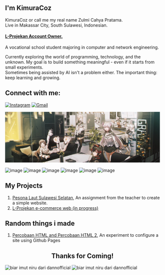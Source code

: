 ## I'm KimuraCoz

KimuraCoz or call me my real name Zulmi Cahya Pratama. <br>
Live in Makassar City, South Sulawesi, Indonesian.
#### [L-Projekan Account Owner.](https://github.com/L-Projekan)
A vocational school student majoring in computer and network engineering.

Currently exploring the world of programming, technology, and the unknown.
My goal is to build something meaningful - even if it starts from small experiments.  
Sometimes being assisted by AI isn't a problem either. The important thing: keep learning and growing.
    

## Connect with me:

[![Instagram](https://go-skill-icons.vercel.app/api/icons?i=instagram&theme=dark)](https://www.instagram.com/kimzul1945)
[![Gmail](https://go-skill-icons.vercel.app/api/icons?i=gmail&theme=light)](mailto:eazyzxc@gmail.com)

<a href="mailto:eazyzxc@gmail.com" target="_blank">
    <img src="img/80634628_p0.jpg" alt="Gmail" />
</a>

<br>

![image](https://img.shields.io/badge/HTML5-E34F26?style=for-the-badge&logo=html5&logoColor=white)
![image](https://img.shields.io/badge/CSS3-1572B6?style=for-the-badge&logo=css3&logoColor=white)
![image](https://img.shields.io/badge/JavaScript-323330?style=for-the-badge&logo=javascript&logoColor=F7DF1E)
![image](https://img.shields.io/badge/Arduino_IDE-00979D?style=for-the-badge&logo=arduino&logoColor=white)
![image](https://img.shields.io/badge/VirtualBox-21416b?style=for-the-badge&logo=VirtualBox&logoColor=white)
![image](https://img.shields.io/badge/Debian-A81D33?style=for-the-badge&logo=debian&logoColor=white)

## My Projects

1. [Pesona Laut Sulawesi Selatan](https://github.com/KimuraCoz/Pesona-Laut-Sulawesi-Selatan---Wisata-Bahari-Terbaik), An assignment from the teacher to create a simple website.
2. [L-Projekan e-commerce web (in progress)](https://github.com/L-Projekan/Beranda)

## Random things i made

1. [Percobaan HTML and Percobaan HTML 2](https://github.com/KimuraCoz/Percobaan-HTML), An experiment to configure a site using Github Pages

## <center> Thanks for Coming!
<p>
  <img src="https://media1.tenor.com/m/ZtuVwa_2f1oAAAAd/kobayashi-san-chi-no-maid-dragon-anime.gif" style="height: 200px; object-fit: cover;" alt="biar imut niru dari dannofficial"/>
  <img src="https://media1.tenor.com/m/6rf3I6nwaPoAAAAC/pgr-punishing-gray-raven.gif" style="height: 200px; object-fit: cover;" alt="biar imut niru dari dannofficial" />
</p>
